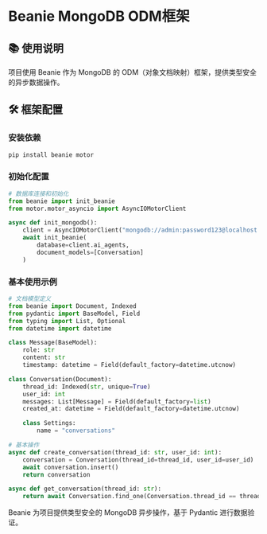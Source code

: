 # Beanie MongoDB ODM框架

## 📚 使用说明

项目使用 Beanie 作为 MongoDB 的 ODM（对象文档映射）框架，提供类型安全的异步数据操作。

## 🛠 框架配置

### 安装依赖
```bash
pip install beanie motor
```

### 初始化配置
```python
# 数据库连接和初始化
from beanie import init_beanie
from motor.motor_asyncio import AsyncIOMotorClient

async def init_mongodb():
    client = AsyncIOMotorClient("mongodb://admin:password123@localhost:27018/")
    await init_beanie(
        database=client.ai_agents,
        document_models=[Conversation]
    )
```

### 基本使用示例
```python
# 文档模型定义
from beanie import Document, Indexed
from pydantic import BaseModel, Field
from typing import List, Optional
from datetime import datetime

class Message(BaseModel):
    role: str
    content: str
    timestamp: datetime = Field(default_factory=datetime.utcnow)

class Conversation(Document):
    thread_id: Indexed(str, unique=True)
    user_id: int
    messages: List[Message] = Field(default_factory=list)
    created_at: datetime = Field(default_factory=datetime.utcnow)

    class Settings:
        name = "conversations"

# 基本操作
async def create_conversation(thread_id: str, user_id: int):
    conversation = Conversation(thread_id=thread_id, user_id=user_id)
    await conversation.insert()
    return conversation

async def get_conversation(thread_id: str):
    return await Conversation.find_one(Conversation.thread_id == thread_id)
```

Beanie 为项目提供类型安全的 MongoDB 异步操作，基于 Pydantic 进行数据验证。